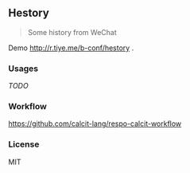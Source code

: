
Hestory
----

> Some history from WeChat

Demo http://r.tiye.me/b-conf/hestory .

### Usages

_TODO_

### Workflow

https://github.com/calcit-lang/respo-calcit-workflow

### License

MIT
